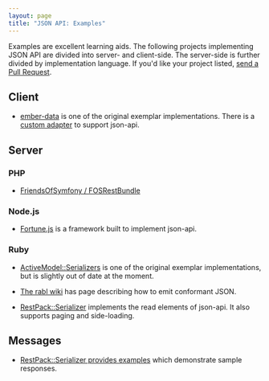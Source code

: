 ```yaml
---
layout: page
title: "JSON API: Examples"
---
```


Examples are excellent learning aids. The following projects implementing JSON
API are divided into server- and client-side. The server-side is further
divided by implementation language. If you'd like your project listed, [send a
Pull Request](https://github.com/json-api/json-api).

## Client

* [ember-data](https://github.com/emberjs/data) is one of the original exemplar
implementations. There is a [custom adapter](https://github.com/daliwali/ember-json-api) to support json-api.

## Server

### PHP

* [FriendsOfSymfony / FOSRestBundle](https://github.com/FriendsOfSymfony/FOSRestBundle/issues/452)

### Node.js

* [Fortune.js](http://fortunejs.com) is a framework built to implement json-api.

### Ruby

* [ActiveModel::Serializers](https://github.com/rails-api/active_model_serializers)
is one of the original exemplar implementations, but is slightly out of date at
the moment.

* [The rabl wiki](https://github.com/nesquena/rabl/wiki/Conforming-to-jsonapi.org-format)
has page describing how to emit conformant JSON.

* [RestPack::Serializer](https://github.com/RestPack/restpack_serializer) implements the read elements of json-api. It also supports paging and side-loading.

## Messages

* [RestPack::Serializer provides examples](http://restpack-serializer-sample.herokuapp.com/) which demonstrate sample responses.
